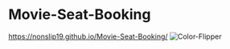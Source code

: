 # Movie-Seat-Booking
https://nonslip19.github.io/Movie-Seat-Booking/
![Color-Flipper ](https://user-images.githubusercontent.com/88439875/145288142-738e4362-1138-43cb-a978-67da2b8f50bd.gif)
